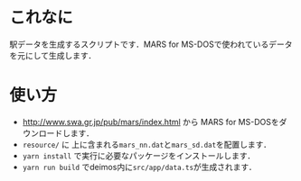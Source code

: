 # これなに
駅データを生成するスクリプトです．MARS for MS-DOSで使われているデータを元にして生成します．

# 使い方
- http://www.swa.gr.jp/pub/mars/index.html から MARS for MS-DOSをダウンロードします．
- `resource/` に 上に含まれる`mars_nn.dat`と`mars_sd.dat`を配置します．
- `yarn install` で実行に必要なパッケージをインストールします．
- `yarn run build` でdeimos内に`src/app/data.ts`が生成されます．
